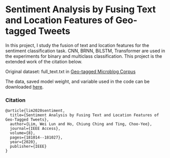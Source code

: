 # Sentiment Analysis by Fusing Text and Location Features of Geo-tagged Tweets

In this project, I study the fusion of text and location features for the sentiment classification task. CNN, BRNN, BiLSTM, Transformer are used in the experiments for binary and multiclass classification. This project is the extended work of the citation below.

Original dataset: full_text.txt in [Geo-tagged Microblog Corpus](http://www.cs.cmu.edu/~ark/GeoText/)

The data, saved model weight, and variable used in the code can be downloaded [here](https://drive.google.com/drive/folders/19_U96nHctqsoOo0wZS2eK7Dr8DjzLV22?usp=sharing).

### Citation
```
@article{lim2020sentiment,
  title={Sentiment Analysis by Fusing Text and Location Features of Geo-Tagged Tweets},
  author={Lim, Wei Lun and Ho, Chiung Ching and Ting, Choo-Yee},
  journal={IEEE Access},
  volume={8},
  pages={181014--181027},
  year={2020},
  publisher={IEEE}
}
```
